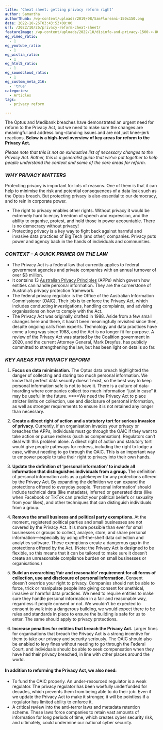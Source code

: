 ```yaml
---
title: 'Cheat sheet: getting privacy reform right'
author: Samantha
authorThumb: /wp-content/uploads/2019/08/SamFloreani-150x150.png
date: 2022-10-26T03:43:53+00:00
url: /2022/10/26/privacy-reform-cheat-sheet/
featureImage: /wp-content/uploads/2022/10/disinfo-and-privacy-1500-×-800-px-4.png
eg_vimeo_ratio:
  - 1
eg_youtube_ratio:
  - 1
eg_wistia_ratio:
  - 1
eg_html5_ratio:
  - 1
eg_soundcloud_ratio:
  - 1
eg_custom_meta_216:
  - 'true'
categories:
  - Articles
tags:
  - privacy reform

---
```

The Optus and Medibank breaches have demonstrated an urgent need for reform to the Privacy Act, but we need to make sure the changes are meaningful and address long-standing issues and are not just knee-jerk reactions. **Below is a high-level overview of key areas for reform to the Privacy Act.** 

_Please note that this is not an exhaustive list of necessary changes to the Privacy Act_. _Rather, this is a generalist guide that we&#8217;ve put together to help people understand the context and some of the core areas for reform._

### **_WHY PRIVACY MATTERS_**

Protecting privacy is important for lots of reasons. One of them is that it can help to minimise the risk and potential consequences of a data leak such as the Optus breach. But protecting privacy is also essential to our democracy, and to rein in corporate power.

  * The right to privacy enables other rights. Without privacy it would be extremely hard to enjoy freedom of speech and expression, and the ability to organise, protest, and hold those in power accountable. There is no democracy without privacy!
  * Protecting privacy is a key way to fight back against harmful and invasive data practices of Big Tech (and other) companies. Privacy puts power and agency back in the hands of individuals and communities.

### **_CONTEXT &#8211; A QUICK PRIMER ON THE LAW_**

  * The Privacy Act is a federal law that currently applies to federal government agencies and private companies with an annual turnover of over $3 million.
  * It contains 13 [Australian Privacy Principles][1] (APPs) which govern how entities can handle personal information. They are the cornerstone of Australia’s privacy protection framework.
  * The federal privacy regulator is the Office of the Australian Information Commissioner (OAIC). Their job is to enforce the Privacy Act, which includes conducting investigations, handling complaints, and advising organisations on how to comply with the Act.
  * The Privacy Act was originally drafted in 1988. Aside from a few small changes here and there, it hasn’t been meaningfully revisited since then, despite ongoing calls from experts. Technology and data practices have come a long way since 1988, and the Act is no longer fit for purpose. A review of the Privacy Act was started by the Coalition government in 2020, and the current Attorney General, Mark Dreyfus, has publicly committed to strengthening the law, but has been light on details so far.

### **_KEY AREAS FOR PRIVACY REFORM_**

  1. **Focus on data minimisation.** The Optus data breach highlighted the danger of collecting and storing too much personal information. We know that perfect data security doesn’t exist, so the best way to keep personal information safe is not to have it. There is a culture of data-hoarding where companies collect too much information “just in case” it may be useful in the future. ****We need the Privacy Act to place stricter limits on collection, use and disclosure of personal information, as well as stronger requirements to ensure it is not retained any longer than necessary.

<ol start="2">
  <li>
    <strong>Create a direct right of action and a statutory tort for serious invasion of privacy. </strong>Currently, if an organisation invades your privacy or breaches the APPs, individuals must go through the OAIC if they want to take action or pursue redress (such as compensation). Regulators can’t deal with this problem alone. A direct right of action and statutory tort would give people pathways for redress, including the right to lodge a case, without needing to go through the OAIC. This is an important way to empower people to take their right to privacy into their own hands.
  </li>
</ol>

<ol start="3">
  <li>
    <strong>Update the definition of ‘personal information’ to include all information that distinguishes individuals from a group. </strong>The definition of personal information acts as a gatekeeper for any protections offered by the Privacy Act. By expanding the definition we can expand the protections offered to everyday people. ‘Personal information’ should include technical data (like metadata), inferred or generated data (like when Facebook or TikTok can predict your political beliefs or sexuality from your likes), and other techniques that can distinguish individuals from a group.
  </li>
</ol>

<ol start="4">
  <li>
    <strong>Remove the small business and political party exemptions. </strong>At the moment, registered political parties and small businesses are not covered by the Privacy Act. It is more possible than ever for small businesses or groups to collect, analyse, store, and share personal information—especially by using off-the-shelf data collection and analytics software. These exemptions create a dangerous gap in the protections offered by the Act. (Note: the Privacy Act is designed to be flexible, so this means that it can be tailored to make sure it doesn’t create an unreasonable compliance burden on small businesses or organisations.)
  </li>
</ol>

<ol start="5">
  <li>
    <strong>Build an overarching ‘fair and reasonable’ requirement for all forms of collection, use and disclosure of personal information. </strong>Consent doesn’t override your right to privacy. Companies should not be able to force, trick or manipulate people into giving consent for unethical, invasive or harmful data practices. We need to require entities to make sure they handle personal information in a fair and reasonable way, regardless if people consent or not. We wouldn’t be expected to consent to walk into a dangerous building, we would expect there to be rules and standards in place to ensure the building is safe for us to enter. The same should apply to privacy protections.
  </li>
</ol>

<ol start="6">
  <li>
    <strong>Increase penalties for entities that breach the Privacy Act.</strong> Larger fines for organisations that breach the Privacy Act is a strong incentive for them to take our privacy and security seriously. The OAIC should also be enabled to levy fines without needing to go through the Federal Court, and individuals should be able to seek compensation when they have had their privacy breached, in line with other places around the world.
  </li>
</ol>



#### **In addition to reforming the Privacy Act, we also need:**

  * To fund the OAIC properly. An under-resourced regulator is a weak regulator. The privacy regulator has been woefully underfunded for decades, which prevents them from being able to do their job. Even if we update the Privacy Act to make it stronger, it will be pointless if a regulator has limited ability to enforce it.
  * A critical review into the anti-terror laws and metadata retention scheme. These laws force companies to retain vast amounts of information for long periods of time, which creates cyber security risk, and ultimately, could undermine our national cyber security.

 [1]: https://www.oaic.gov.au/privacy/australian-privacy-principles